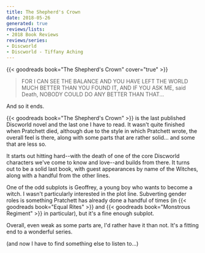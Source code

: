 ```yaml
---
title: The Shepherd's Crown
date: 2018-05-26
generated: true
reviews/lists:
- 2018 Book Reviews
reviews/series:
- Discworld
- Discworld - Tiffany Aching
---
```

{{< goodreads book="The Shepherd's Crown" cover="true" >}}

> FOR I CAN SEE THE BALANCE AND YOU HAVE LEFT THE WORLD MUCH BETTER THAN YOU FOUND IT, AND IF YOU ASK ME, said Death, NOBODY COULD DO ANY BETTER THAN THAT...

And so it ends.  

<!--more-->

{{< goodreads book="The Shepherd's Crown" >}} is the last published Discworld novel and the last one I have to read. It wasn't quite finished when Pratchett died, although due to the style in which Pratchett wrote, the overall feel is there, along with some parts that are rather solid... and some that are less so.  

It starts out hitting hard--with the death of one of the core Discworld characters we've come to know and love--and builds from there. It turns out to be a solid last book, with guest appearances by name of the Witches, along with a handful from the other lines.  

One of the odd subplots is Geoffrey, a young boy who wants to become a witch. I wasn't particularly interested in the plot line. Subverting gender roles is something Pratchett has already done a handful of times (in   {{< goodreads book="Equal Rites" >}} and {{< goodreads book="Monstrous Regiment" >}} in particular), but it's a fine enough subplot.  

Overall, even weak as some parts are, I'd rather have it than not. It's a fitting end to a wonderful series.  

(and now I have to find something else to listen to...)


